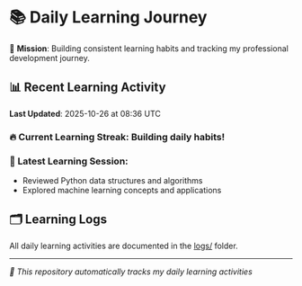 # 📚 Daily Learning Journey

🎯 **Mission**: Building consistent learning habits and tracking my professional development journey.

## 📊 Recent Learning Activity

**Last Updated**: 2025-10-26 at 08:36 UTC

### 🔥 Current Learning Streak: Building daily habits!

### 📝 Latest Learning Session:
- Reviewed Python data structures and algorithms
- Explored machine learning concepts and applications

## 🗂️ Learning Logs

All daily learning activities are documented in the [logs/](./logs/) folder.

---
*🤖 This repository automatically tracks my daily learning activities*

